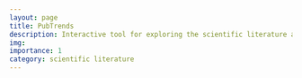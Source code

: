 ```yaml
---
layout: page
title: PubTrends
description: Interactive tool for exploring the scientific literature and related research topics
img:
importance: 1
category: scientific literature
---
```

